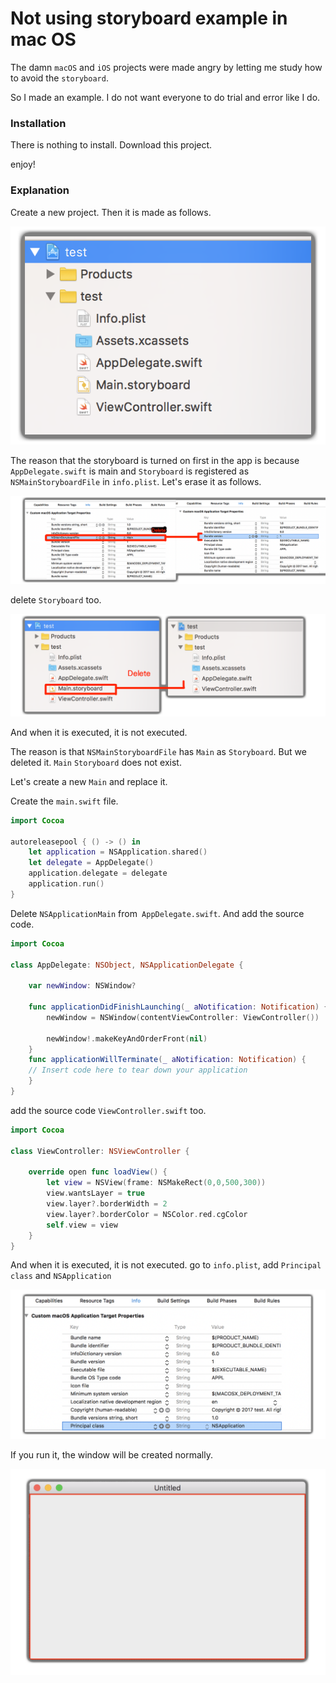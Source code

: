 # Not using storyboard example in mac OS

The damn `macOS` and `iOS` projects were made angry by letting me study how to avoid the `storyboard`.

So I made an example. I do not want everyone to do trial and error like I do.

### Installation

There is nothing to install.
Download this project.

enjoy!


### Explanation

Create a new project. Then it is made as follows.

![이미지1](https://github.com/Vallista/NoUseStoryboard-BoilerPlate/blob/master/images/1.png?raw=true)

The reason that the storyboard is turned on first in the app is because `AppDelegate.swift` is main and `Storyboard` is registered as `NSMainStoryboardFile` in `info.plist`. Let's erase it as follows.

![이미지2](https://github.com/Vallista/NoUseStoryboard-BoilerPlate/blob/master/images/2.png?raw=true)

delete `Storyboard` too.

![이미지3](https://github.com/Vallista/NoUseStoryboard-BoilerPlate/blob/master/images/3.png?raw=true)

And when it is executed, it is not executed.

The reason is that `NSMainStoryboardFile` has `Main` as `Storyboard`.
But we deleted it. `Main` `Storyboard` does not exist.

Let's create a new `Main` and replace it.

Create the `main.swift` file.

```swift
import Cocoa

autoreleasepool { () -> () in
    let application = NSApplication.shared()
    let delegate = AppDelegate()
    application.delegate = delegate
    application.run()
}
```

Delete `NSApplicationMain` from` AppDelegate.swift`. And add the source code.

```swift
import Cocoa

class AppDelegate: NSObject, NSApplicationDelegate {

    var newWindow: NSWindow?

    func applicationDidFinishLaunching(_ aNotification: Notification) {
        newWindow = NSWindow(contentViewController: ViewController())

        newWindow!.makeKeyAndOrderFront(nil)
    }
    func applicationWillTerminate(_ aNotification: Notification) {
    // Insert code here to tear down your application
    }
}

```

add the source code `ViewController.swift` too.

```swift
import Cocoa

class ViewController: NSViewController {

    override open func loadView() {
        let view = NSView(frame: NSMakeRect(0,0,500,300))
        view.wantsLayer = true
        view.layer?.borderWidth = 2
        view.layer?.borderColor = NSColor.red.cgColor
        self.view = view
    }
}
```

And when it is executed, it is not executed.
go to `info.plist`, add `Principal class` and `NSApplication`

![이미지4](https://github.com/Vallista/NoUseStoryboard-BoilerPlate/blob/master/images/4.png?raw=true)

If you run it, the window will be created normally.

![이미지5](https://github.com/Vallista/NoUseStoryboard-BoilerPlate/blob/master/images/5.png?raw=true)
